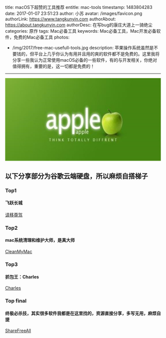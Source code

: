 title: macOS下超赞的工具推荐
entitle: mac-tools
timestamp: 1483804283
date: 2017-01-07 23:51:23
author: 小苏
avatar: /images/favicon.png
authorLink: https://www.tangkunyin.com
authorAbout: https://about.tangkunyin.com
authorDesc: 在写bug的康庄大道上一骑绝尘
categories: 原作
tags: Mac必备工具
keywords: Mac必备工具，Mac开发必备软件，免费的Mac必备工具
photos: 
  - /img/2017/free-mac-usefull-tools.jpg
description: 苹果操作系统虽然是不要钱的，但平台上几乎你认为有用并且用的爽的软件都不是免费的。这里我将分享一些我认为正常使用macOS必备的一些软件，有的与开发相关，你绝对值得拥有，重要的是，这一切都是免费的！
---


![free-mac-usefull-tools](/img/2017/free-mac-usefull-tools.jpg)

## 以下分享部分为谷歌云端硬盘，所以麻烦自搭梯子

### Top1

#### 飞跃长城

[请移尊驾](https://shuoit.net/cross_fire/)


### Top2

#### mac系统清理和维护大师，是真大师

[CleanMyMac](https://drive.google.com/open?id=0B_sCr1xFx7wucW53TGNNeUZwcXc) 

### Top3

#### 抓包王：Charles

[Charles](http://xclient.info/s/charles.html)

### Top final

#### 终极必杀技，其实很多软件我都是在这里找的，资源直接分享，多写无用，麻烦自提

[ShareFreeAll](http://sharefreeall.com/)









